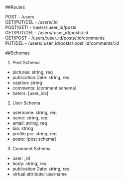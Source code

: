 ##Routes

POST - /users  
GET/PUT/DEL - /users/:id  
POST/GET/ - /users/:user_id/posts  
GET/PUT/DEL - /users/:user_id/posts/:id  
GET/POST - /users/:user_id/posts/:id/comments  
PUT/DEL - /users/:user_id/posts/:post_id/comments/:id


##Schemas

1. Post Schema
  * pictures: string, req  
  * publication Date: string, req  
  * caption: string  
  * comments: [comment schema]  
  * haters: [user_ids]  
2. User Schema
  * username: string, req
  * name: string, req
  * email: string, req
  * bio: string
  * profile pic: string, req
  * posts: [post schema]
3. Comment Schema
  * user: _id
  * body: string, req
  * publication Date: string, req
  * virtual attribute: username
